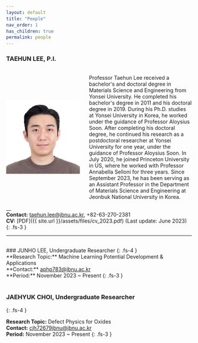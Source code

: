 ```yaml
---
layout: default
title: "People"
nav_order: 1
has_children: true
permalink: people
---
```


<style>

.container {
 display: grid;
 align-items: center; 
 grid-template-columns: 1fr 2.25fr;
 column-gap: 25px;
}

img {
  max-width: 200px;
  max-height:auto;
}

.text {
  font-size: 14px;
}

</style>

### TAEHUN LEE, P.I.
<br>

<div class="container">
  <div class="image">
    <img src="/docs/people/pics/pic_profile.jpeg">
  </div>
  <div class="text">
    Professor Taehun Lee received a bachelor's and doctoral degree in Materials Science and Engineering from Yonsei University. He completed his bachelor's degree in 2011 and his doctoral degree in 2019. During his Ph.D. studies at Yonsei University in Korea, he worked under the guidance of Professor Aloysius Soon. After completing his doctoral degree, he continued his research as a postdoctoral researcher at Yonsei University for one year, under the guidance of Professor Aloysius Soon. In July 2020, he joined Princeton University in US, where he worked with Professor Annabella Selloni for three years. Since September 2023, he has been serving as an Assistant Professor in the Department of Materials Science and Engineering at Jeonbuk National University in Korea.
  </div>
</div>

<!--<br>
**Research interest:** See this page
<br>-->
__
<br>
**Contact:** <a href="mailto:taehun.lee@jbnu.ac.kr">taehun.lee@jbnu.ac.kr</a>, +82-63-270-2381
<br>
**CV:** [PDF]({{ site.url }}/assets/files/cv_2023.pdf) (Last update: June 2023)
{: .fs-3 }

---
<br>
### JUNHO LEE, Undergraduate Researcher
{: .fs-4 }
<br>
**Research Topic:** Machine Learning Potential Development & Applications
<br>
**Contact:** <a href="mailto:aphp783@jbnu.ac.kr">aphp783@jbnu.ac.kr</a>
<br>
**Period:** November 2023 ~ Present
{: .fs-3 }
<br><br>

### JAEHYUK CHOI, Undergraduate Researcher
{: .fs-4 }

**Research Topic:** Defect Physics for Oxides
<br>
**Contact:** <a href="mailto:cjh72679jbnu@jbnu.ac.kr">cjh72679jbnu@jbnu.ac.kr</a>
<br>
**Period:** November 2023 ~ Present
{: .fs-3 }
<br>
